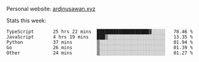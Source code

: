 Personal website: [ardinusawan.xyz](https://ardinusawan.xyz)

Stats this week:
<!--START_SECTION:waka-->

```text
TypeScript       25 hrs 22 mins  ███████████████████▓░░░░░   78.46 %
JavaScript       4 hrs 19 mins   ███▒░░░░░░░░░░░░░░░░░░░░░   13.35 %
Python           37 mins         ▒░░░░░░░░░░░░░░░░░░░░░░░░   01.94 %
Go               26 mins         ▒░░░░░░░░░░░░░░░░░░░░░░░░   01.39 %
Other            24 mins         ▒░░░░░░░░░░░░░░░░░░░░░░░░   01.27 %
```

<!--END_SECTION:waka-->
